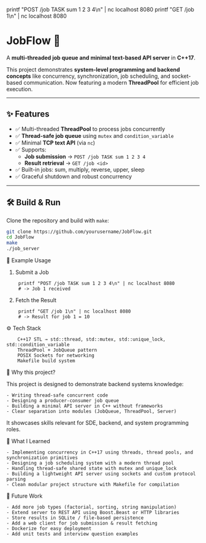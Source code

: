 printf "POST /job TASK sum 1 2 3 4\n" | nc localhost 8080
printf "GET /job 1\n" | nc localhost 8080

# JobFlow 🚀
A **multi-threaded job queue and minimal text-based API server** in **C++17**.

This project demonstrates **system-level programming and backend concepts** like concurrency, synchronization, job scheduling, and socket-based communication. Now featuring a modern **ThreadPool** for efficient job execution.

---

## ✨ Features
- ✅ Multi-threaded **ThreadPool** to process jobs concurrently
- ✅ **Thread-safe job queue** using `mutex` and `condition_variable`
- ✅ Minimal **TCP text API** (via `nc`)
- ✅ Supports:
    - **Job submission** → `POST /job TASK sum 1 2 3 4`
    - **Result retrieval** → `GET /job <id>`
- ✅ Built-in jobs: sum, multiply, reverse, upper, sleep
- ✅ Graceful shutdown and robust concurrency

---

## 🛠️ Build & Run
Clone the repository and build with `make`:

```bash
git clone https://github.com/yourusername/JobFlow.git
cd JobFlow
make
./job_server
```

📡 Example Usage
1. Submit a Job

        printf "POST /job TASK sum 1 2 3 4\n" | nc localhost 8080
        # -> Job 1 received

2. Fetch the Result

        printf "GET /job 1\n" | nc localhost 8080
        # -> Result for job 1 = 10

⚙️ Tech Stack

        C++17 STL → std::thread, std::mutex, std::unique_lock, std::condition_variable
        ThreadPool + JobQueue pattern
        POSIX Sockets for networking
        Makefile build system

🎯 Why this project?


This project is designed to demonstrate backend systems knowledge:

    - Writing thread-safe concurrent code
    - Designing a producer-consumer job queue
    - Building a minimal API server in C++ without frameworks
    - Clear separation into modules (JobQueue, ThreadPool, Server)

It showcases skills relevant for SDE, backend, and system programming roles.

📌 What I Learned

    - Implementing concurrency in C++17 using threads, thread pools, and synchronization primitives
    - Designing a job scheduling system with a modern thread pool
    - Handling thread-safe shared state with mutex and unique_lock
    - Building a lightweight API server using sockets and custom protocol parsing
    - Clean modular project structure with Makefile for compilation

🚀 Future Work

    - Add more job types (factorial, sorting, string manipulation)
    - Extend server to REST API using Boost.Beast or HTTP libraries
    - Store results in SQLite / file-based persistence
    - Add a web client for job submission & result fetching
    - Dockerize for easy deployment
    - Add unit tests and interview question examples